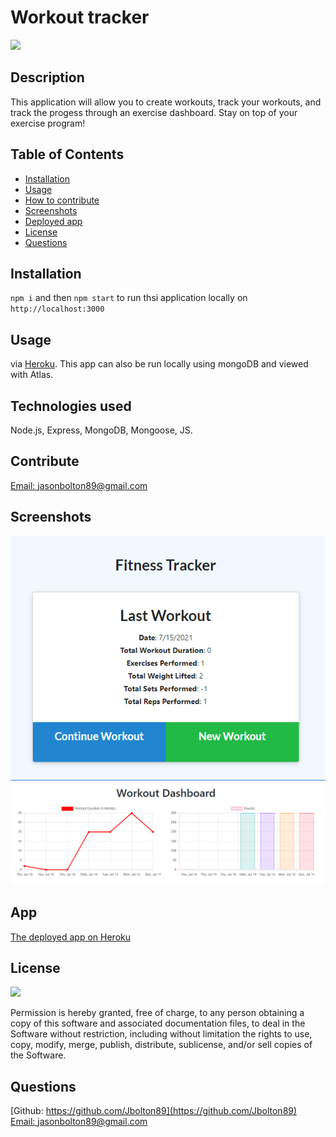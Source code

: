 # Workout tracker

  <a href="https://opensource.org/licenses/MIT">
  <img src="https://img.shields.io/badge/License-MIT-yellow.svg"></a>

  ## Description
  This application will allow you to create workouts, track your workouts, and track the progess through an exercise dashboard. Stay on top of your exercise program!


  ## Table of Contents
  - [Installation](#installation)
  - [Usage](#usage)
  - [How to contribute](#contribute)
  - [Screenshots](#screenshots)
  - [Deployed app](#app)
  - [License](#license)
  - [Questions](#questions)

  ## Installation
  `npm i` and then `npm start` to run thsi application locally on `http://localhost:3000`

  ## Usage
  via [Heroku](https://vast-mountain-93750.herokuapp.com/). This app can also be run locally using mongoDB and viewed with Atlas. 

  ## Technologies used
  Node.js, Express, MongoDB, Mongoose, JS.

  ## Contribute
[Email: jasonbolton89@gmail.com](mailto:jasonbolton89@gmail.com)

  ## Screenshots
  ![screenshot of Workouts Home](./public/images/Homepage.PNG)
  ![screenshot of Dashboard](./public/images/Dashboard.PNG)

## App
[The deployed app on Heroku](https://vast-mountain-93750.herokuapp.com/)

  ## License

<a href="https://opensource.org/licenses/MIT">
<img src="https://img.shields.io/badge/License-MIT-yellow.svg"></a>

Permission is hereby granted, free of charge, to any person obtaining a copy of this software and associated documentation files, to deal in the Software without restriction, including without limitation the rights to use, copy, modify, merge, publish, distribute, sublicense, and/or sell copies of the Software.


  ## Questions
  [Github: https://github.com/Jbolton89](https://github.com/Jbolton89)
  <br>
  [Email: jasonbolton89@gmail.com](mailto:jasonbolton89@gmail.com)